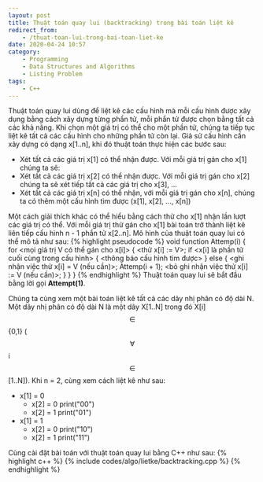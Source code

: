 ```yaml
---
layout: post
title: Thuật toán quay lui (backtracking) trong bài toán liệt kê
redirect_from:
    - /thuat-toan-lui-trong-bai-toan-liet-ke
date: 2020-04-24 10:57
category:
    - Programming
    - Data Structures and Algorithms
    - Listing Problem
tags: 
    - C++
---
```

Thuật toán quay lui dùng để liệt kê các cấu hình mà mỗi cấu hình được xây dụng bằng
cách xây dựng từng phần tử, mỗi phần tử được chọn bằng tất cả các khả năng. Khi chọn
một giá trị có thể cho một phần tử, chúng ta tiếp tục liệt kê tất cả các cấu hình cho
những phần tử còn lại. Giả sử cấu hình cần xây dựng có dạng x[1..n], khi đó thuật toán
thực hiện các bước sau:
- Xét tất cả các giá trị x[1] có thể nhận được. Với mỗi giá trị gán cho x[1] chúng ta sẽ:
- Xét tất cả các giá trị x[2] có thể nhận được. Với mỗi giá trị gán cho x[2] chúng ta sẽ
xét tiếp tất cả các giá trị cho x[3], ...
- Xét tất cả các giá trị x[n] có thể nhận, với mỗi giá trị gán cho x[n], chúng ta có thêm
một cấu hình tìm được (x[1], x[2], ..., x[n])

Một cách giải thích khác có thể hiểu bằng cách thử cho x[1] nhận lần lượt các giá trị có thể.
Với mỗi giá trị thử gán cho x[1] bài toán trở thành liệt kê liên tiếp cấu hình n - 1 phần tử
x[2..n].
Mô hình của thuật toán quay lui có thể mô tả như sau:
{% highlight pseudocode %}
void function Attemp(i) {
    for <mọi giá trị V có thể gán cho x[i]> {
        <thử x[i] := V>;
        if <x[i] là phần tử cuối cùng trong cấu hình> {
            <thông báo cấu hình tìm được>
        } else {
            <ghi nhận việc thử x[i] = V (nếu cần)>;
            Attemp(i + 1);
            <bỏ ghi nhận việc thử x[i] := V (nếu cần)>;
        }
    }
}
{% endhighlight %}
Thuật toán quay lui sẽ bắt đầu bằng lời gọi **Attempt(1)**.

Chúng ta cùng xem một bài toán liệt kê tất cả các dãy nhị phân có độ dài N.
Một dãy nhị phân có độ dài N là một dãy X[1..N] trong đó X[i] $$\in$$ {0,1}
($$\forall$$ i $$\in$$ [1..N]). Khi n = 2, cùng xem cách liệt kê như sau:
- x[1] = 0
    - x[2] = 0
        print("00")
    - x[2] = 1
        print("01")
- x[1] = 1
    - x[2] = 0
        print("10")
    - x[2] = 1
        print("11")

Cùng cài đặt bài toán với thuật toán quay lui bằng C++ như sau:
{% highlight c++ %}
{% include codes/algo/lietke/backtracking.cpp %}
{% endhighlight %}